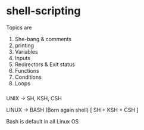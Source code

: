 # shell-scripting

Topics are

1. She-bang & comments
2. printing
3. Variables
4. Inputs
5. Redirectors & Exit status
6. Functions
7. Conditions
8. Loops

###

UNIX -> SH, KSH, CSH

LINUX -> BASH (Born again shell) [ SH + KSH + CSH ]

Bash is default in all Linux OS